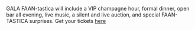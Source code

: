 GALA FAAN-tastica will include a VIP champagne hour, formal dinner, open bar all evening, live music, a silent and live auction, and special FAAN-TASTICA surprises. Get your tickets [here](https://amicicannis1.ddock.gives/?givingPageId=e2d53e73-039f-4b81-acf7-5632a0c753e4)
